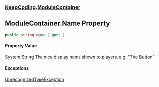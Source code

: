 ### [KeepCoding](KeepCoding.md 'KeepCoding').[ModuleContainer](KeepCoding_ModuleContainer.md 'KeepCoding.ModuleContainer')
## ModuleContainer.Name Property
```csharp
public string Name { get; }
```
#### Property Value
[System.String](https://docs.microsoft.com/en-us/dotnet/api/System.String 'System.String')
The nice display name shown to players. e.g. "The Button"  
#### Exceptions
[UnrecognizedTypeException](KeepCoding_UnrecognizedTypeException.md 'KeepCoding.UnrecognizedTypeException')  
